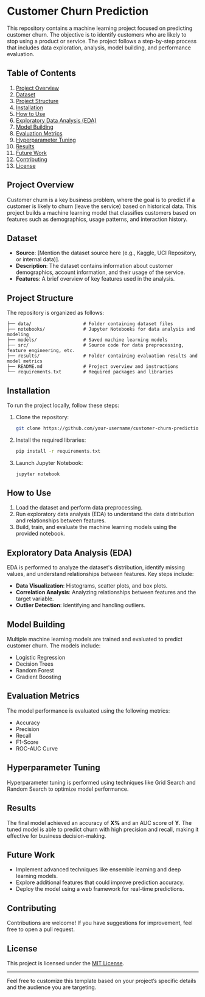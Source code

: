 # Customer Churn Prediction

This repository contains a machine learning project focused on predicting customer churn. The objective is to identify customers who are likely to stop using a product or service. The project follows a step-by-step process that includes data exploration, analysis, model building, and performance evaluation.

## Table of Contents

1. [Project Overview](#project-overview)
2. [Dataset](#dataset)
3. [Project Structure](#project-structure)
4. [Installation](#installation)
5. [How to Use](#how-to-use)
6. [Exploratory Data Analysis (EDA)](#exploratory-data-analysis-eda)
7. [Model Building](#model-building)
8. [Evaluation Metrics](#evaluation-metrics)
9. [Hyperparameter Tuning](#hyperparameter-tuning)
10. [Results](#results)
11. [Future Work](#future-work)
12. [Contributing](#contributing)
13. [License](#license)

## Project Overview

Customer churn is a key business problem, where the goal is to predict if a customer is likely to churn (leave the service) based on historical data. This project builds a machine learning model that classifies customers based on features such as demographics, usage patterns, and interaction history.

## Dataset

- **Source**: [Mention the dataset source here (e.g., Kaggle, UCI Repository, or internal data)].
- **Description**: The dataset contains information about customer demographics, account information, and their usage of the service.
- **Features**: A brief overview of key features used in the analysis.

## Project Structure

The repository is organized as follows:

```
├── data/                   # Folder containing dataset files
├── notebooks/              # Jupyter Notebooks for data analysis and modeling
├── models/                 # Saved machine learning models
├── src/                    # Source code for data preprocessing, feature engineering, etc.
├── results/                # Folder containing evaluation results and model metrics
├── README.md               # Project overview and instructions
└── requirements.txt        # Required packages and libraries
```

## Installation

To run the project locally, follow these steps:

1. Clone the repository:

   ```bash
   git clone https://github.com/your-username/customer-churn-prediction.git
   ```

2. Install the required libraries:

   ```bash
   pip install -r requirements.txt
   ```

3. Launch Jupyter Notebook:

   ```bash
   jupyter notebook
   ```

## How to Use

1. Load the dataset and perform data preprocessing.
2. Run exploratory data analysis (EDA) to understand the data distribution and relationships between features.
3. Build, train, and evaluate the machine learning models using the provided notebook.

## Exploratory Data Analysis (EDA)

EDA is performed to analyze the dataset's distribution, identify missing values, and understand relationships between features. Key steps include:

- **Data Visualization**: Histograms, scatter plots, and box plots.
- **Correlation Analysis**: Analyzing relationships between features and the target variable.
- **Outlier Detection**: Identifying and handling outliers.

## Model Building

Multiple machine learning models are trained and evaluated to predict customer churn. The models include:

- Logistic Regression
- Decision Trees
- Random Forest
- Gradient Boosting

## Evaluation Metrics

The model performance is evaluated using the following metrics:

- Accuracy
- Precision
- Recall
- F1-Score
- ROC-AUC Curve

## Hyperparameter Tuning

Hyperparameter tuning is performed using techniques like Grid Search and Random Search to optimize model performance.

## Results

The final model achieved an accuracy of **X%** and an AUC score of **Y**. The tuned model is able to predict churn with high precision and recall, making it effective for business decision-making.

## Future Work

- Implement advanced techniques like ensemble learning and deep learning models.
- Explore additional features that could improve prediction accuracy.
- Deploy the model using a web framework for real-time predictions.

## Contributing

Contributions are welcome! If you have suggestions for improvement, feel free to open a pull request.

## License

This project is licensed under the [MIT License](LICENSE).

---

Feel free to customize this template based on your project’s specific details and the audience you are targeting.
